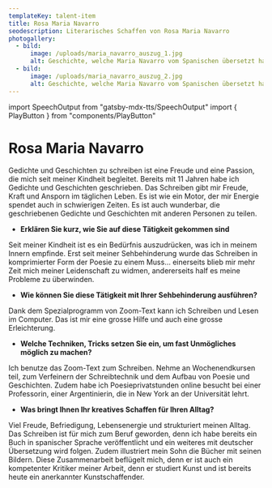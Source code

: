 ```yaml
---
templateKey: talent-item
title: Rosa Maria Navarro
seodescription: Literarisches Schaffen von Rosa Maria Navarro
photogallery:
  - bild:
      image: /uploads/maria_navarro_auszug_1.jpg
      alt: Geschichte, welche Maria Navarro vom Spanischen übersetzt hat.
  - bild:
      image: /uploads/maria_navarro_auszug_2.jpg
      alt: Geschichte, welche Maria Navarro vom Spanischen übersetzt hat.
---
```

import SpeechOutput from "gatsby-mdx-tts/SpeechOutput"
import { PlayButton } from "components/PlayButton"

<SpeechOutput id="talent-maria-navarro" customPlayButton={PlayButton}>

# Rosa Maria Navarro

Gedichte und Geschichten zu schreiben ist eine Freude und eine Passion, die mich seit meiner Kindheit begleitet. Bereits mit 11 Jahren habe ich Gedichte und Geschichten geschrieben. Das Schreiben gibt mir Freude, Kraft und Ansporn im täglichen Leben. Es ist wie ein Motor, der mir Energie spendet auch in schwierigen Zeiten. Es ist auch wunderbar, die geschriebenen Gedichte und Geschichten mit anderen Personen zu teilen.
 
* **Erklären Sie kurz, wie Sie auf diese Tätigkeit gekommen sind**

Seit meiner Kindheit ist es ein Bedürfnis auszudrücken, was ich in meinem Innern empfinde. Erst seit meiner Sehbehinderung wurde das Schreiben in komprimierter Form der Poesie zu einem Muss… einerseits blieb mir mehr Zeit mich meiner Leidenschaft zu widmen, andererseits half es meine Probleme zu überwinden.

* **Wie können Sie diese Tätigkeit mit Ihrer Sehbehinderung ausführen?**

Dank dem Spezialprogramm von Zoom-Text kann ich Schreiben und Lesen im Computer. Das ist mir eine grosse Hilfe und auch eine grosse Erleichterung.

* **Welche Techniken, Tricks setzen Sie ein, um fast Unmögliches möglich zu machen?**

Ich benutze das Zoom-Text zum Schreiben. Nehme an Wochenendkursen teil, zum Verfeinern der Schreibtechnik und dem Aufbau von Poesie und Geschichten. Zudem habe ich Poesieprivatstunden online besucht bei einer Professorin, einer Argentinierin, die in New York an der Universität lehrt.

* **Was bringt Ihnen Ihr kreatives Schaffen für Ihren Alltag?**

Viel Freude, Befriedigung, Lebensenergie und strukturiert meinen Alltag. Das Schreiben ist für mich zum Beruf geworden, denn ich habe bereits ein Buch in spanischer Sprache veröffentlicht und ein weiteres mit deutscher Übersetzung wird folgen. Zudem illustriert mein Sohn die Bücher mit seinen Bildern. Diese Zusammenarbeit beflügelt mich, denn er ist auch ein kompetenter Kritiker meiner Arbeit, denn er studiert Kunst und ist bereits heute ein anerkannter Kunstschaffender.

</SpeechOutput>
